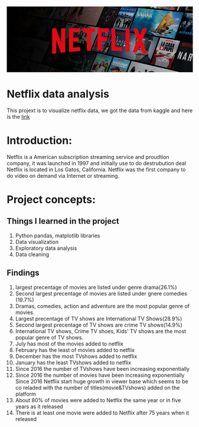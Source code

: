 ![Netflix benner](https://github.com/annaTsai123/Netflix-Data-Analysis/blob/main/images/netflixBanner1.jpeg)
# Netflix data analysis
This projext is to visualize netflix data, we got the data from kaggle and here is the [link](https://www.kaggle.com/datasets/shivamb/netflix-shows)
# Introduction:
Netflix is a American subscription streaming service and proudtion company, it was launched in 1997 and initially use to do destrubution deal Netflix is located in Los Gatos, California. Netflix was the first company to do video on demand via Internet or streaming.
# Project concepts:
## Things I learned in the project
1. Python pandas, matplotlib libraries
2. Data visualization 
3. Exploratory data analysis
4. Data cleaning
## Findings
1. largest precentage of movies are listed under genre drama(26.1%)
2. Second largest precentage of movies are listed under gnere comedies (19.7%)
3. Dramas, comedies, action and adventure are the most popular genre of movies.
4. Largest precentage of TV shows are International TV Shows(28.9%)
5. Second largest precentage of TV shows are crime TV shows(14.9%)
6. International TV shows, Crime TV shoes, Kids' TV shows are the most popular genre of TV shows.
7. July has most of the movies added to netflix
8. February has the least of movies added to netflix
9. December has the most TVshows added to netflix
10. January has the least TVshows added to netflix
11. Since 2016 the number of TVshows have been increasing exponentially
12. Since 2016 the number of movies have been increasing exponentially Since 2016 Netflix start huge growth in viewer base which seems to be co reladed with the number of titles(movie&TVshows) added on the platform
13. About 80% of movies were added to Netflix the same year or in five years as it released
14. There is at least one movie were added to Netflix after 75 years when it released
